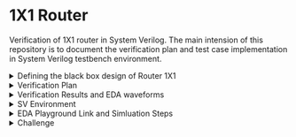 # 1X1 Router
Verification of 1X1 router in System Verilog. The main intension of this repository is to document the verification plan and test case implementation in System Verilog testbench environment.

<details>
  <summary> Defining the black box design of Router 1X1 </summary>

  ### Router 1X1 is a switch, which can transfer a series of data in form of a packet from source port to the destination port. This DUT is not synthesizable, it is only designed for verification practices. The design also has control status registers.

  <li> Input Ports : clk, reset, dut_inp, inp_valid </li>

  <li> Output Ports : dut_outp, outp_valid, busy, error  </li>

  #### Input Signals Description

  <li> clk        : clock </li>
  <li> reset      : Active high, asynchronous reset </li>
  <li> dut_inp    : Data pin of 8-bits </li>
  <li> inp_valid  : active high, indicates valid data on dut_inp </li>

  #### Output Signals Description

  <li> dut_outp   : 8 bit output data </li>
  <li> outp_valid : Active high, indicates valid data on dut_outp </li>
  <li> busy       : Active high, indicates router availability </li>
  <li> error      : Active high, indicates error </li>

  #### Black Box Design

  ![image](https://github.com/lmadem/DPRAM/assets/93139766/899a5cbf-4f4a-4ff5-a67b-499e9c8d2034)

  #### Packet Format


  #### Input and Output Ports, Control and Status Registers


  <li> This router 1X1 is designed in system verilog. Please check out the file "router.sv" </li>
  
</details>

<details>
  <summary> Verification Plan </summary>

  #### The verification plan for Router 1X1 

  <li> The idea is to build an environment in system verilog which can handle various testcases. The testcases has basic functionality checks, functional coverage hits, covering corner cases, erroneous cases, and error-injection checks</li>
  

  <details> 
    <summary> Test Plan </summary>

  ![image](https://github.com/lmadem/DPRAM/assets/93139766/513b9c91-3fff-4d29-95aa-8d11f876bfff)

  </details>
</details>

<details>
  <summary> Verification Results and EDA waveforms </summary>

  </details>

  <details> 
    <summary> SV Environment </summary>

   <li> Built a robust verification environment in System Verilog and implemented all the testcases as per the testplan. The SV testbench verification environment consists of header class, packet class, generator class, driver class, Monitor classes, scoreboard class, environment class, base_test class, test classes, program block, top module, interface and the design </li>

   <li> The SV Environment will be able to drive one testcase per simulation </li>

   ### Test Plan Status
  
   ![image](https://github.com/lmadem/DPRAM/assets/93139766/0f80f109-38c1-4b42-a3f4-b38bf9de0fb0)

   #### Base_Test EDA Waveform

   #### New_Test1 EDA Waveform

   #### New_Test2 EDA Waveform

   #### New_Test3 EDA Waveform

   #### New_Test4 EDA Waveform

   #### New_Test5 EDA Waveform

   #### New_Test6 EDA Waveform

   #### New_Test7 EDA Waveform

   #### New_Test8 EDA Waveform

   #### New_Test9 EDA Waveform

   #### New_Test10 EDA Waveform
 
  </details>
</details>

<details>
  <summary> EDA Playground Link and Simluation Steps </summary>

  #### EDA Playground Link

  ```bash
https://www.edaplayground.com/x/Tmmv
  ```

  #### Verification Standards

  <li> Constrained random stimulus, robust generator and driver, and In-order scoreboard </li>

  #### Simulation Steps
  
  <details>
    <summary> SV Environment </summary>

##### Step 1 : UnComment "top.sv", "interface.sv", and "test.sv"(lines 4,5,6) in testbench.sv file 

##### Step 2 : To run individual tests, please look into the above attached screenshots in SV Environment folder of Verification Results and EDA Waveforms

  </details>
</details>

<details>
  <summary>Challenge</summary>

#### Verifying all the address location of a Memory

</details>

